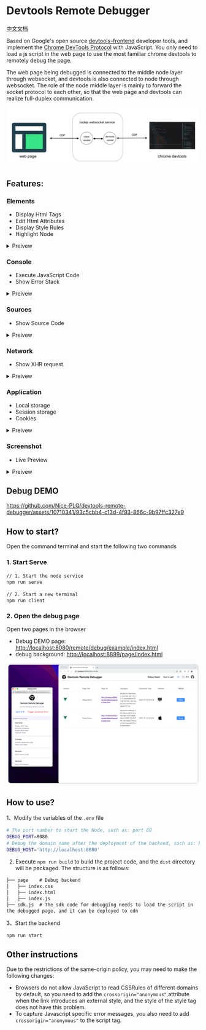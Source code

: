 # Devtools Remote Debugger

[中文文档](./README_ZH.md)

Based on Google's open source [devtools-frontend](https://github.com/ChromeDevTools/devtools-frontend) developer tools, and implement the [Chrome DevTools Protocol](https://chromedevtools.github.io/devtools-protocol/) with JavaScript. You only need to load a js script in the web page to use the most familiar chrome devtools to remotely debug the page.

The web page being debugged is connected to the middle node layer through websocket, and devtools is also connected to node through websocket. The role of the node middle layer is mainly to forward the socket protocol to each other, so that the web page and devtools can realize full-duplex communication.

![](./images/cdp.png)

## Features:

### Elements
  - Display Html Tags
  - Edit Html Attributes
  - Display Style Rules
  - Highlight Node

<details>
  <summary>
    Preivew
  </summary>

![](./images/element.png)
![](./images/screencast.png)
</details>

### Console
  - Execute JavaScript Code
  - Show Error Stack

<details>
  <summary>
    Preivew
  </summary>

![](./images/console.png)
</details>


### Sources
  - Show Source Code

<details>
  <summary>
    Preivew
  </summary>

![](./images/source.png)
![](./images/source_1.png)
</details>

### Network
  - Show XHR request

<details>
  <summary>
    Preivew
  </summary>

![](./images/network.png)
</details>

### Application
  - Local storage
  - Session storage
  - Cookies

<details>
  <summary>
    Preivew
  </summary>

![](./images/application.png)
</details>

### Screenshot
  - Live Preview

<details>
  <summary>
    Preivew
  </summary>

![](./images/screenshot.png)
</details>

## Debug DEMO

https://github.com/Nice-PLQ/devtools-remote-debugger/assets/10710341/93c5cbb4-c13d-4f93-866c-9b97ffc327e9


## How to start?

Open the command terminal and start the following two commands

### 1. Start Serve

```
// 1. Start the node service
npm run serve

// 2. Start a new terminal
npm run client
```

### 2. Open the debug page

Open two pages in the browser

- Debug DEMO page: [http://localhost:8080/remote/debug/example/index.html](http://localhost:8080/remote/debug/example/index.html)
- debug background: [http://localhost:8899/page/index.html](http://localhost:8899/page/index.html)

![](./images/backend.png)

## How to use?

1、Modify the variables of the `.env` file

```sh
# The port number to start the Node, such as: port 80
DEBUG_PORT=8080
# Debug the domain name after the deployment of the backend, such as: https://www.remote-debug.com/
DEBUG_HOST='http://localhost:8080'
```

2. Execute `npm run build` to build the project code, and the `dist` directory will be packaged. The structure is as follows:

```
├── page    # Debug backend
│   ├── index.css
│   ├── index.html
│   ├── index.js
├── sdk.js  # The sdk code for debugging needs to load the script in the debugged page, and it can be deployed to cdn
```

3、Start the backend
```sh
npm run start
```

## Other instructions
Due to the restrictions of the same-origin policy, you may need to make the following changes:
- Browsers do not allow JavaScript to read CSSRules of different domains by default, so you need to add the `crossorigin="anonymous"` attribute when the link introduces an external style, and the style of the style tag does not have this problem.
- To capture Javascript specific error messages, you also need to add `crossorigin="anonymous"` to the script tag.
